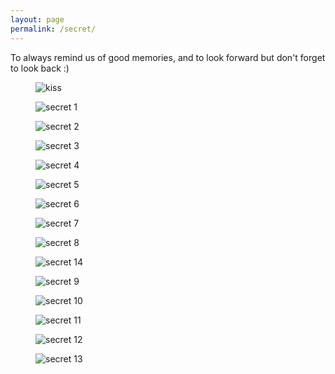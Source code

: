 ```yaml
---
layout: page
permalink: /secret/
---
```


<link rel="stylesheet" href="/assets/css/main.css">
<link rel="stylesheet" href="/assets/css/secret.css">

To always remind us of good memories, and to look forward but don't forget to look back :)

<div class="secret-gallery">
  <figure class="featured"><img src="/assets/images/secret/kiss.gif" alt="kiss" /></figure>
  <figure><img src="/assets/images/secret/1.jpg" alt="secret 1" /></figure>
  <figure><img src="/assets/images/secret/2.jpg" alt="secret 2" /></figure>
  <figure><img src="/assets/images/secret/3.jpg" alt="secret 3" /></figure>
  <figure><img src="/assets/images/secret/4.jpg" alt="secret 4" /></figure>
  <figure><img src="/assets/images/secret/5.jpg" alt="secret 5" /></figure>
  <figure><img src="/assets/images/secret/6.jpg" alt="secret 6" /></figure>
  <figure><img src="/assets/images/secret/7.jpg" alt="secret 7" /></figure>
  <figure><img src="/assets/images/secret/8.jpg" alt="secret 8" /></figure>
  <figure><img src="/assets/images/secret/14.jpg" alt="secret 14" /></figure>
  <figure><img src="/assets/images/secret/9.jpg" alt="secret 9" /></figure>
  <figure><img src="/assets/images/secret/10.jpg" alt="secret 10" /></figure>
  <figure><img src="/assets/images/secret/11.jpg" alt="secret 11" /></figure>
  <figure><img src="/assets/images/secret/12.jpg" alt="secret 12" /></figure>
  <figure><img src="/assets/images/secret/13.jpg" alt="secret 13" /></figure>
</div>
